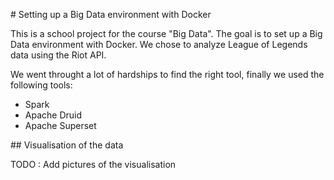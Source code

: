 # Setting up a Big Data environment with Docker 

This is a school project for the course "Big Data". The goal is to set up a Big Data environment with Docker.  We chose to analyze League of Legends data using the Riot API.

We went throught a lot of hardships to find the right tool, finally we used the following tools:
- Spark 
- Apache Druid 
- Apache Superset

## Visualisation of the data

TODO : Add pictures of the visualisation
